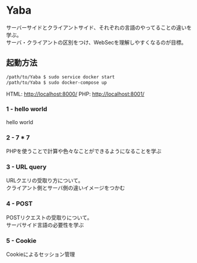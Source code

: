 # Yaba

サーバーサイドとクライアントサイド、それぞれの言語のやってることの違いを学ぶ。  
サーバ・クライアントの区別をつけ、WebSecを理解しやすくなるのが目標。

## 起動方法

```txt
/path/to/Yaba $ sudo service docker start
/path/to/Yaba $ sudo docker-compose up
```

HTML: <http://localhost:8000/>
PHP: <http://localhost:8001/>

### 1 - hello world

hello world

### 2 - 7 * 7

PHPを使うことで計算や色々なことができるようになることを学ぶ

### 3 - URL query

URLクエリの受取り方について。  
クライアント側とサーバ側の違いイメージをつかむ

### 4 - POST

POSTリクエストの受取りについて。  
サーバサイド言語の必要性を学ぶ

### 5 - Cookie

Cookieによるセッション管理
